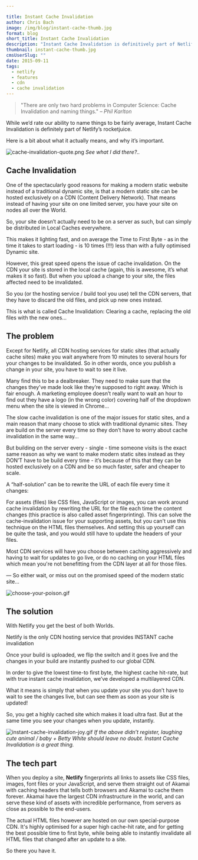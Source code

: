 ```yaml
---

title: Instant Cache Invalidation
author: Chris Bach
image: /img/blog/instant-cache-thumb.jpg
format: blog
short_title: Instant Cache Invalidation
description: "Instant Cache Invalidation is definitively part of Netlify's rocketjuice. Learn all about it here."
thumbnail: instant-cache-thumb.jpg
cmsUserSlug: ""
date: 2015-09-11
tags:
  - netlify
  - features
  - cdn
  - cache invalidation
---
```


> "There are only two hard problems in Computer Science: Cache Invalidation and naming things."
> _– Phil Karlton_

While we’d rate our ability to name things to be fairly average, Instant Cache Invalidation is definitely part of Netlify’s rocketjuice.

Here is a bit about what it actually means, and why it’s important.

![cache-invalidation-quote.png](/img/blog/cache-invalidation-quote.png)
*See what I did there?..*

<!-- excerpt -->

## Cache Invalidation

One of the spectacularly good reasons for making a modern static website instead of a traditional dynamic site, is that a modern static site can be hosted exclusively on a CDN (Content Delivery Network). That means instead of having your site on one limited server, you have your site on nodes all over the World.

So, your site doesn’t actually need to be on a server as such, but can simply be distributed in Local Caches everywhere.

This makes it lighting fast, and on average the Time to First Byte - as in the time it takes to start loading - is 10 times (!!!) less than with a fully optimised Dynamic site.

However, this great speed opens the issue of cache invalidation. On the CDN your site is stored in the local cache (again, this is awesome, it’s what makes it so fast). But when you upload a change to your site, the files affected need to be invalidated.

So you (or the hosting service / build tool you use) tell the CDN servers, that they have to discard the old files, and pick up new ones instead.

This is what is called Cache Invalidation: Clearing a cache, replacing the old files with the new ones…

## The problem

Except for Netlify, all CDN hosting services for static sites (that actually cache sites) make you wait anywhere from 10 minutes to several hours for your changes to be invalidated. So in other words, once you publish a change in your site, you have to wait to see it live.

Many find this to be a dealbreaker. They need to make sure that the changes they’ve made look like they’re supposed to right away. Which is fair enough. A marketing employee doesn’t really want to wait an hour to find out they have a logo (in the wrong color) covering half of the dropdown menu when the site is viewed in Chrome…

The slow cache invalidation is one of the major issues for static sites, and a main reason that many choose to stick with traditional dynamic sites. They are build on the server every time so they don’t have to worry about cache invalidation in the same way…

But building on the server every - single - time someone visits is the exact same reason as why we want to make modern static sites instead as they DON’T have to be build every time - it’s because of this that they can be hosted exclusively on a CDN and be so much faster, safer and cheaper to scale.

A “half-solution” can be to rewrite the URL of each file every time it changes:

For assets (files) like CSS files, JavaScript or images, you can work around cache invalidation by rewriting the URL for the file each time the content changes (this practice is also called asset fingerprinting). This can solve the cache-invalidation issue for your supporting assets, but you can't use this technique on the HTML files themselves. And setting this up yourself can be quite the task, and you would still have to update the headers of your files.

Most CDN services will have you choose between caching aggressively and having to wait for updates to go live, or do no caching on your HTML files which mean you're not benefitting from the CDN layer at all for those files.

— So either wait, or miss out on the promised speed of the modern static site…

![choose-your-poison.gif](/img/blog/choose-your-poison.gif)

## The solution

With Netlify you get the best of both Worlds.

Netlify is the only CDN hosting service that provides INSTANT cache invalidation

Once your build is uploaded, we flip the switch and it goes live and the changes in your build are instantly pushed to our global CDN.

In order to give the lowest time-to first byte, the highest cache hit-rate, but with true instant cache invalidation, we’ve developed a multilayered CDN.

What it means is simply that when you update your site you don’t have to wait to see the changes live, but can see them as soon as your site is updated!

So, you get a highly cached site which makes it load ultra fast. But at the same time you see your changes when you update, instantly.

![instant-cache-invalidation-joy.gif](/img/blog/instant-cache-invalidation-joy.gif)
*If the above didn’t register, laughing cute animal / baby + Betty White should leave no doubt. Instant Cache Invalidation is a great thing.*


## The tech part

When you deploy a site, **Netlify** fingerprints all links to assets like CSS files, images, font files or your JavaScript, and serve them straight out of Akamai with caching headers that tells both browsers and Akamai to cache them forever. Akamai have the largest CDN infrastructure in the world, and can serve these kind of assets with incredible performance, from servers as close as possible to the end-users.

The actual HTML files however are hosted on our own special-purpose CDN. It's highly optimised for a super high cache-hit rate, and for getting the best possible time to first byte, while being able to instantly invalidate all HTML files that changed after an update to a site.

So there you have it.
